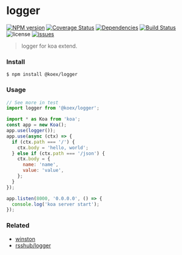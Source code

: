 # logger

[![NPM version](https://img.shields.io/npm/v/@koex/logger.svg?style=flat)](https://www.npmjs.com/package/@koex/logger)
[![Coverage Status](https://img.shields.io/coveralls/koexjs/logger.svg?style=flat)](https://coveralls.io/r/koexjs/logger)
[![Dependencies](https://img.shields.io/david/koexjs/logger.svg)](https://github.com/koexjs/logger)
[![Build Status](https://travis-ci.com/koexjs/logger.svg?branch=master)](https://travis-ci.com/koexjs/logger)
![license](https://img.shields.io/github/license/koexjs/logger.svg)
[![issues](https://img.shields.io/github/issues/koexjs/logger.svg)](https://github.com/koexjs/logger/issues)

> logger for koa extend.

### Install

```
$ npm install @koex/logger
```

### Usage

```javascript
// See more in test
import logger from '@koex/logger';

import * as Koa from 'koa';
const app = new Koa();
app.use(logger());
app.use(async (ctx) => {
  if (ctx.path === '/') {
    ctx.body = 'hello, world';
  } else if (ctx.path === '/json') {
    ctx.body = {
      name: 'name',
      value: 'value',
    };
  }
});

app.listen(8000, '0.0.0.0', () => {
  console.log('koa server start');
});
```

### Related
* [winston](https://github.com/winstonjs/winston)
* [rsshub/logger](https://github.com/DIYgod/RSSHub/blob/master/utils/logger.js)